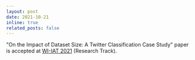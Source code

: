 ```yaml
---
layout: post
date: 2021-10-21
inline: true
related_posts: false
---
```


"On the Impact of Dataset Size: A Twitter Classification Case Study" paper is accepted at [WI-IAT 2021](https://www.wi-iat.com/wi-iat2021/index.html) (Research Track).
